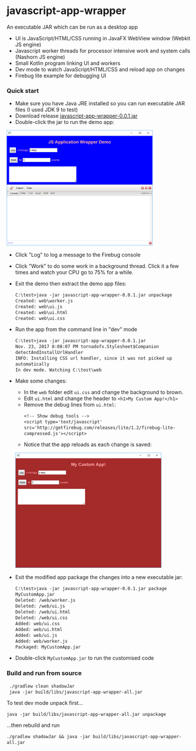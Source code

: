 # javascript-app-wrapper

An executable JAR which can be run as a desktop app
- UI is JavaScript/HTML/CSS running in JavaFX WebView window (Webkit JS engine)
- Javascript worker threads for processor intensive work and system calls (Nashorn JS engine)
- Small Kotlin program linking UI and workers
- Dev mode to watch JavaScript/HTML/CSS and reload app on changes
- Firebug lite example for debugging UI

### Quick start

- Make sure you have Java JRE installed so you can run executable JAR files (I used JDK 9 to test)
- Download release [javascript-app-wrapper-0.0.1.jar](https://github.com/sgdan/javascript-app-wrapper/releases/download/v0.0.1/javascript-app-wrapper-0.0.1.jar)
- Double-click the jar to run the demo app:

![Demo App Screenshot](https://raw.githubusercontent.com/sgdan/javascript-app-wrapper/master/docs/images/demo.png "Demo App")
    
- Click "Log" to log a message to the Firebug console
- Click "Work" to do some work in a background thread. Click it a few times and watch your CPU go to 75% for a while.
- Exit the demo then extract the demo app files:
    ```
    C:\test>java -jar javascript-app-wrapper-0.0.1.jar unpackage
    Created: web\worker.js
    Created: web\ui.js
    Created: web\ui.html
    Created: web\ui.css
    ```
- Run the app from the command line in "dev" mode
    ```
    C:\test>java -jar javascript-app-wrapper-0.0.1.jar
    Nov. 23, 2017 8:08:07 PM tornadofx.Stylesheet$Companion detectAndInstallUrlHandler
    INFO: Installing CSS url handler, since it was not picked up automatically
    In dev mode. Watching C:\test\web
    ```
- Make some changes:
  - In the `web` folder edit `ui.css` and change the background to brown.
  - Edit `ui.html` and change the header to `<h1>My Custom App!</h1>`
  - Remove the debug lines from `ui.html`:
    ```
    <!-- Show debug tools -->
    <script type='text/javascript' src='http://getfirebug.com/releases/lite/1.2/firebug-lite-compressed.js'></script>
    ```
  - Notice that the app reloads as each change is saved:
  
  ![Custom App Screenshot](https://raw.githubusercontent.com/sgdan/javascript-app-wrapper/master/docs/images/modified.png "Custom App")

- Exit the modified app package the changes into a new executable jar:
    ```
    C:\test>java -jar javascript-app-wrapper-0.0.1.jar package MyCustomApp.jar
    Deleted: /web/worker.js
    Deleted: /web/ui.js
    Deleted: /web/ui.html
    Deleted: /web/ui.css
    Added: web/ui.css
    Added: web/ui.html
    Added: web/ui.js
    Added: web/worker.js
    Packaged: MyCustomApp.jar
    ```
- Double-click `MyCustomApp.jar` to run the customised code
  
  
### Build and run from source
```
 ./gradlew clean shadowJar
 java -jar build/libs/javascript-app-wrapper-all.jar
```
To test dev mode unpack first...
```
java -jar build/libs/javascript-app-wrapper-all.jar unpackage
```
...then rebuild and run
```
./gradlew shadowJar && java -jar build/libs/javascript-app-wrapper-all.jar
```